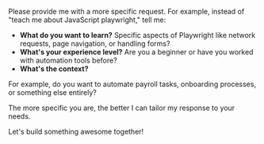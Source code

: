 

Please provide me with a more specific request. For example, instead of "teach me about JavaScript playwright," tell me:

* **What do you want to learn?**  Specific aspects of Playwright like network requests, page navigation, or handling forms?
* **What's your experience level?** Are you a beginner or have you worked with automation tools before?
* **What's the context?** 

For example, do you want to automate payroll tasks, onboarding processes, or something else entirely?

The more specific you are, the better I can tailor my response to your needs. 


Let's build something awesome together!